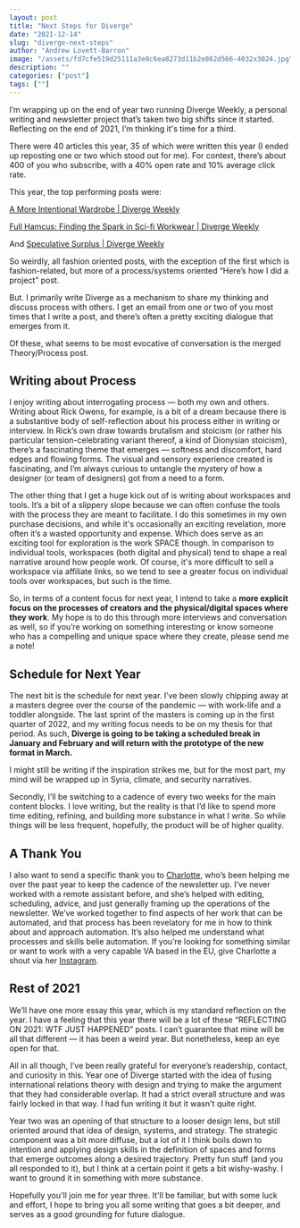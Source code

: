 ```yaml
---
layout: post
title: "Next Steps for Diverge"
date: "2021-12-14"
slug: "diverge-next-steps"
author: "Andrew Lovett-Barron"
image: "/assets/fd7cfe519d25111a3e8c6ea8273d11b2e862d566-4032x3024.jpg"
description: ""
categories: ["post"]
tags: [""]
---
```


I’m wrapping up on the end of year two running Diverge Weekly, a personal writing and newsletter project that’s taken two big shifts since it started. Reflecting on the end of 2021, I’m thinking it's time for a third.

There were 40 articles this year, 35 of which were written this year (I ended up reposting one or two which stood out for me). For context, there’s about 400 of you who subscribe, with a 40% open rate and 10% average click rate.

This year, the top performing posts were:

[A More Intentional Wardrobe | Diverge Weekly](https://andrewlb.com/a-more-intentional-wardrobe/)

[Full Hamcus: Finding the Spark in Sci-fi Workwear | Diverge Weekly](https://andrewlb.com/full-hamcus/)

And [Speculative Surplus | Diverge Weekly](https://andrewlb.com/speculative-surplus/)

So weirdly, all fashion oriented posts, with the exception of the first which is fashion-related, but more of a process/systems oriented “Here’s how I did a project” post.

But. I primarily write Diverge as a mechanism to share my thinking and discuss process with others. I get an email from one or two of you most times that I write a post, and there’s often a pretty exciting dialogue that emerges from it.

Of these, what seems to be most evocative of conversation is the merged Theory/Process post.

## **Writing about Process**

I enjoy writing about interrogating process — both my own and others. Writing about Rick Owens, for example, is a bit of a dream because there is a substantive body of self-reflection about his process either in writing or interview. In Rick’s own draw towards brutalism and stoicism (or rather his particular tension-celebrating variant thereof, a kind of Dionysian stoicism), there’s a fascinating theme that emerges — softness and discomfort, hard edges and flowing forms. The visual and sensory experience created is fascinating, and I’m always curious to untangle the mystery of how a designer (or team of designers) got from a need to a form.

The other thing that I get a huge kick out of is writing about workspaces and tools. It’s a bit of a slippery slope because we can often confuse the tools with the process they are meant to facilitate. I do this sometimes in my own purchase decisions, and while it's occasionally an exciting revelation, more often it’s a wasted opportunity and expense. Which does serve as an exciting tool for exploration is the work SPACE though. In comparison to individual tools, workspaces (both digital and physical) tend to shape a real narrative around how people work. Of course, it's more difficult to sell a workspace via affiliate links, so we tend to see a greater focus on individual tools over workspaces, but such is the time.

So, in terms of a content focus for next year, I intend to take a **more explicit focus on the processes of creators and the physical/digital spaces where they work**. My hope is to do this through more interviews and conversation as well, so if you’re working on something interesting or know someone who has a compelling and unique space where they create, please send me a note!

## **Schedule for Next Year**

The next bit is the schedule for next year. I’ve been slowly chipping away at a masters degree over the course of the pandemic — with work-life and a toddler alongside. The last sprint of the masters is coming up in the first quarter of 2022, and my writing focus needs to be on my thesis for that period. As such, **Diverge is going to be taking a scheduled break in January and February and will return with the prototype of the new format in March.**

I might still be writing if the inspiration strikes me, but for the most part, my mind will be wrapped up in Syria, climate, and security narratives.

Secondly, I’ll be switching to a cadence of every two weeks for the main content blocks. I love writing, but the reality is that I’d like to spend more time editing, refining, and building more substance in what I write. So while things will be less frequent, hopefully, the product will be of higher quality.

## **A Thank You**

I also want to send a specific thank you to [Charlotte](https://www.instagram.com/makewavesva/), who’s been helping me over the past year to keep the cadence of the newsletter up. I’ve never worked with a remote assistant before, and she’s helped with editing, scheduling, advice, and just generally framing up the operations of the newsletter. We’ve worked together to find aspects of her work that can be automated, and that process has been revelatory for me in how to think about and approach automation. It’s also helped me understand what processes and skills belie automation. If you’re looking for something similar or want to work with a very capable VA based in the EU, give Charlotte a shout via her [Instagram](https://www.instagram.com/makewavesva/).

## **Rest of 2021**

We’ll have one more essay this year, which is my standard reflection on the year. I have a feeling that this year there will be a lot of these “REFLECTING ON 2021: WTF JUST HAPPENED” posts. I can’t guarantee that mine will be all that different — it has been a weird year. But nonetheless, keep an eye open for that.

All in all though, I’ve been really grateful for everyone’s readership, contact, and curiosity in this. Year one of Diverge started with the idea of fusing international relations theory with design and trying to make the argument that they had considerable overlap. It had a strict overall structure and was fairly locked in that way. I had fun writing it but it wasn't quite right.

Year two was an opening of that structure to a looser design lens, but still oriented around that idea of design, systems, and strategy. The strategic component was a bit more diffuse, but a lot of it I think boils down to intention and applying design skills in the definition of spaces and forms that emerge outcomes along a desired trajectory. Pretty fun stuff (and you all responded to it), but I think at a certain point it gets a bit wishy-washy. I want to ground it in something with more substance.

Hopefully you'll join me for year three. It'll be familiar, but with some luck and effort, I hope to bring you all some writing that goes a bit deeper, and serves as a good grounding for future dialogue.
